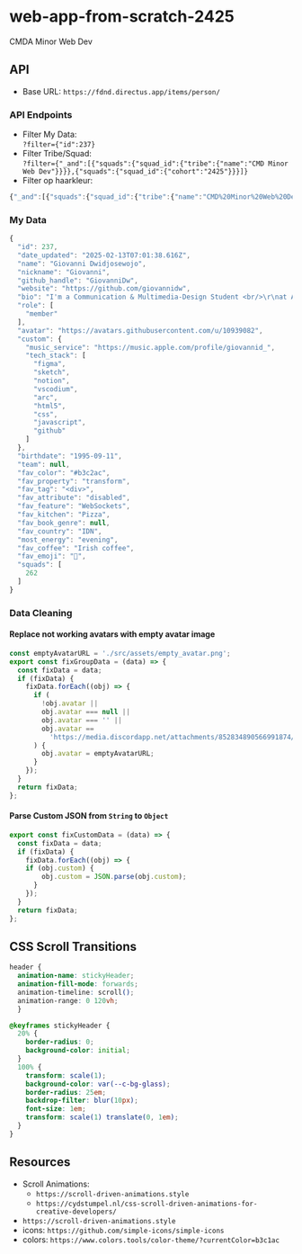 # web-app-from-scratch-2425
CMDA Minor Web Dev


## API

* Base URL:   `https://fdnd.directus.app/items/person/`

### API Endpoints

* Filter My Data:  
     `?filter={"id":237}`
* Filter Tribe/Squad:  
     `?filter={"_and":[{"squads":{"squad_id":{"tribe":{"name":"CMD Minor Web Dev"}}}},{"squads":{"squad_id":{"cohort":"2425"}}}]}`
* Filter op haarkleur: 
```js
{"_and":[{"squads":{"squad_id":{"tribe":{"name":"CMD%20Minor%20Web%20Dev"}}}},{"squads":{"squad_id":{"cohort":"2425"}}},{"custom": {"_contains":"haarkleur"}}]}
```


### My Data

```js
{
  "id": 237,
  "date_updated": "2025-02-13T07:01:38.616Z",
  "name": "Giovanni Dwidjosewojo",
  "nickname": "Giovanni",
  "github_handle": "GiovanniDw",
  "website": "https://github.com/giovannidw",
  "bio": "I'm a Communication & Multimedia-Design Student <br/>\r\nat Amsterdam University of Applied Sciences",
  "role": [
    "member"
  ],
  "avatar": "https://avatars.githubusercontent.com/u/10939082",
  "custom": {
    "music_service": "https://music.apple.com/profile/giovannid_",
    "tech_stack": [
      "figma",
      "sketch",
      "notion",
      "vscodium",
      "arc",
      "html5",
      "css",
      "javascript",
      "github"
    ]
  },
  "birthdate": "1995-09-11",
  "team": null,
  "fav_color": "#b3c2ac",
  "fav_property": "transform",
  "fav_tag": "<div>",
  "fav_attribute": "disabled",
  "fav_feature": "WebSockets",
  "fav_kitchen": "Pizza",
  "fav_book_genre": null,
  "fav_country": "IDN",
  "most_energy": "evening",
  "fav_coffee": "Irish coffee",
  "fav_emoji": "💸",
  "squads": [
    262
  ]
}
```

### Data Cleaning
#### Replace not working avatars with empty avatar image   

```js
const emptyAvatarURL = './src/assets/empty_avatar.png';
export const fixGroupData = (data) => {
  const fixData = data;
  if (fixData) {
    fixData.forEach((obj) => {
      if (
        !obj.avatar ||
        obj.avatar === null ||
        obj.avatar === '' ||
        obj.avatar ==
          'https://media.discordapp.net/attachments/852834890566991874/1336985656303423498/images_2.jpeg?ex=67a5cc6c&is=67a47aec&hm=4d816a9913fd74a7d8b700dc475d44b457f2aee619b209be685cab60f6b352ec&=&format=webp&width=450&height=450'
      ) {
        obj.avatar = emptyAvatarURL;
      }
    });
  }
  return fixData;
};
```

#### Parse Custom JSON from `String` to `Object`   

```js
export const fixCustomData = (data) => {
  const fixData = data;
  if (fixData) {
    fixData.forEach((obj) => {
    if (obj.custom) {
        obj.custom = JSON.parse(obj.custom);
      }
    });
  }
  return fixData;
};
```

## CSS Scroll Transitions

```css
header {
  animation-name: stickyHeader;
  animation-fill-mode: forwards;
  animation-timeline: scroll();
  animation-range: 0 120vh;
  }

@keyframes stickyHeader {
  20% {
    border-radius: 0;
    background-color: initial;
  }
  100% {
    transform: scale(1);
    background-color: var(--c-bg-glass);
    border-radius: 25em;
    backdrop-filter: blur(10px);
    font-size: 1em;
    transform: scale(1) translate(0, 1em);
  }
}

```

## Resources
* Scroll Animations:   
    * `https://scroll-driven-animations.style`
    * `https://cydstumpel.nl/css-scroll-driven-animations-for-creative-developers/`
* `https://scroll-driven-animations.style`
* icons: `https://github.com/simple-icons/simple-icons`
* colors: `https://www.colors.tools/color-theme/?currentColor=b3c1ac`
